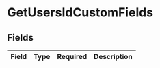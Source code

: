 # GetUsersIdCustomFields


## Fields

| Field       | Type        | Required    | Description |
| ----------- | ----------- | ----------- | ----------- |